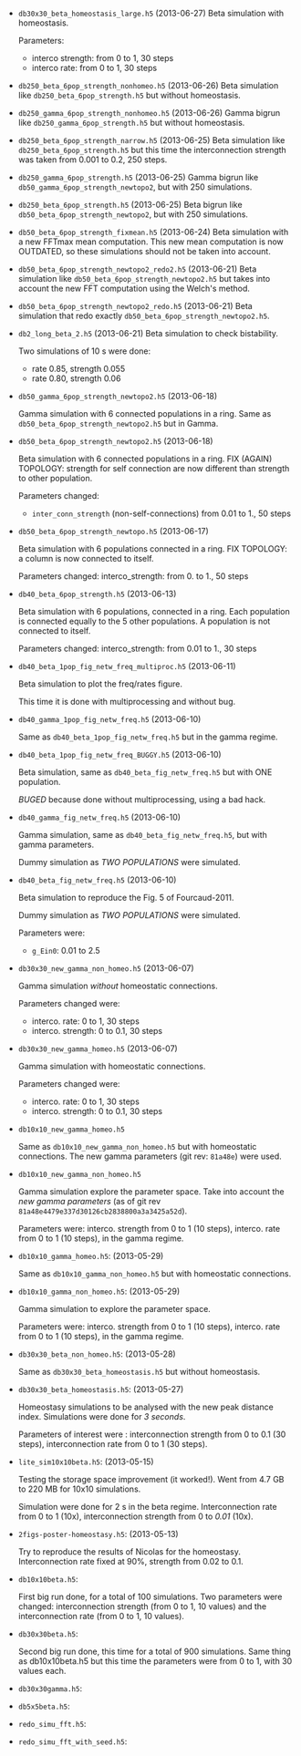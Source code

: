 -   `db30x30_beta_homeostasis_large.h5` (2013-06-27)
    Beta simulation with homeostasis.

    Parameters:
    - interco strength: from 0 to 1, 30 steps
    - interco rate: from 0 to 1, 30 steps


-   `db250_beta_6pop_strength_nonhomeo.h5` (2013-06-26)
    Beta simulation like `db250_beta_6pop_strength.h5` but without homeostasis.


-   `db250_gamma_6pop_strength_nonhomeo.h5` (2013-06-26)
    Gamma bigrun like `db250_gamma_6pop_strength.h5` but without homeostasis.


-   `db250_beta_6pop_strength_narrow.h5` (2013-06-25)
    Beta simulation like `db250_beta_6pop_strength.h5` but this time the
    interconnection strength was taken from 0.001 to 0.2, 250 steps.


-   `db250_gamma_6pop_strength.h5` (2013-06-25)
    Gamma bigrun like `db50_gamma_6pop_strength_newtopo2`, but with 250
    simulations.


-   `db250_beta_6pop_strength.h5` (2013-06-25)
    Beta bigrun like `db50_beta_6pop_strength_newtopo2`, but with 250
    simulations.


-   `db50_beta_6pop_strength_fixmean.h5` (2013-06-24)
    Beta simulation with a new FFTmax mean computation.
    This new mean computation is now OUTDATED, so these simulations should not
    be taken into account.


-   `db50_beta_6pop_strength_newtopo2_redo2.h5` (2013-06-21)
    Beta simulation like `db50_beta_6pop_strength_newtopo2.h5` but takes
    into account the new FFT computation using the Welch's method.


-   `db50_beta_6pop_strength_newtopo2_redo.h5` (2013-06-21)
    Beta simulation that redo exactly `db50_beta_6pop_strength_newtopo2.h5`.


-   `db2_long_beta_2.h5` (2013-06-21)
    Beta simulation to check bistability.

    Two simulations of 10 s were done:
    - rate 0.85, strength 0.055
    - rate 0.80, strength 0.06


-   `db50_gamma_6pop_strength_newtopo2.h5` (2013-06-18)

    Gamma simulation with 6 connected populations in a ring.
    Same as `db50_beta_6pop_strength_newtopo2.h5` but in Gamma.


-   `db50_beta_6pop_strength_newtopo2.h5` (2013-06-18)

    Beta simulation with 6 connected populations in a ring.
    FIX (AGAIN) TOPOLOGY: strength for self connection are now different than
    strength to other population.

    Parameters changed:
    - `inter_conn_strength` (non-self-connections) from 0.01 to 1., 50 steps


-   `db50_beta_6pop_strength_newtopo.h5` (2013-06-17)

    Beta simulation with 6 populations connected in a ring.
    FIX TOPOLOGY: a column is now connected to itself.

    Parameters changed: interco_strength: from 0. to 1., 50 steps


-   `db40_beta_6pop_strength.h5` (2013-06-13)

    Beta simulation with 6 populations, connected in a ring.
    Each population is connected equally to the 5 other populations.
    A population is not connected to itself.

    Parameters changed: interco_strength: from 0.01 to 1., 30 steps


-   `db40_beta_1pop_fig_netw_freq_multiproc.h5` (2013-06-11)

    Beta simulation to plot the freq/rates figure.

    This time it is done with multiprocessing and without bug.


-   `db40_gamma_1pop_fig_netw_freq.h5` (2013-06-10)

    Same as `db40_beta_1pop_fig_netw_freq.h5` but in the gamma regime.


-   `db40_beta_1pop_fig_netw_freq_BUGGY.h5` (2013-06-10)

    Beta simulation, same as `db40_beta_fig_netw_freq.h5` but with ONE
    population.

    *BUGED* because done without multiprocessing, using a bad hack.


-   `db40_gamma_fig_netw_freq.h5` (2013-06-10)

    Gamma simulation, same as `db40_beta_fig_netw_freq.h5`, but with gamma
    parameters.

    Dummy simulation as *TWO POPULATIONS* were simulated.


-   `db40_beta_fig_netw_freq.h5` (2013-06-10)

    Beta simulation to reproduce the Fig. 5 of Fourcaud-2011.

    Dummy simulation as *TWO POPULATIONS* were simulated.

    Parameters were:
    - `g_Ein0`: 0.01 to 2.5


-   `db30x30_new_gamma_non_homeo.h5` (2013-06-07)

    Gamma simulation *without* homeostatic connections.

    Parameters changed were:
    - interco. rate: 0 to 1, 30 steps
    - interco. strength: 0 to 0.1, 30 steps


-   `db30x30_new_gamma_homeo.h5` (2013-06-07)

    Gamma simulation with homeostatic connections.

    Parameters changed were:
    - interco. rate: 0 to 1, 30 steps
    - interco. strength: 0 to 0.1, 30 steps


-   `db10x10_new_gamma_homeo.h5`

    Same as `db10x10_new_gamma_non_homeo.h5` but with homeostatic connections.
    The new gamma parameters (git rev: `81a48e`) were used.


-   `db10x10_new_gamma_non_homeo.h5`

    Gamma simulation explore the parameter space.
    Take into account the *new gamma parameters*
    (as of git rev `81a48e4479e337d30126cb2838800a3a3425a52d`).

    Parameters were: interco. strength from 0 to 1 (10 steps),
    interco. rate from 0 to 1 (10 steps), in the gamma regime.


-   `db10x10_gamma_homeo.h5`: (2013-05-29)

    Same as `db10x10_gamma_non_homeo.h5` but with homeostatic connections.


-   `db10x10_gamma_non_homeo.h5`: (2013-05-29)

    Gamma simulation to explore the parameter space.

    Parameters were: interco. strength from 0 to 1 (10 steps),
    interco. rate from 0 to 1 (10 steps), in the gamma regime.


-   `db30x30_beta_non_homeo.h5`: (2013-05-28)

    Same as `db30x30_beta_homeostasis.h5` but without homeostasis.


-   `db30x30_beta_homeostasis.h5`: (2013-05-27)

    Homeostasy simulations to be analysed with the new peak distance index.
    Simulations were done for *3 seconds*.

    Parameters of interest were : interconnection strength from 0 to 0.1 (30 steps),
    interconnection rate from 0 to 1 (30 steps).


-   `lite_sim10x10beta.h5`: (2013-05-15)

    Testing the storage space improvement (it worked!). Went from 4.7 GB to 220 MB
    for 10x10 simulations.
 
    Simulation were done for 2 s in the beta regime.
    Interconnection rate from 0 to 1 (10x), interconnection strength from 0
    to *0.01* (10x).


-   `2figs-poster-homeostasy.h5`: (2013-05-13)

    Try to reproduce the results of Nicolas for the homeostasy.
    Interconnection rate fixed at 90%, strength from 0.02 to 0.1.


-   `db10x10beta.h5`:

    First big run done, for a total of 100 simulations.
    Two parameters were changed: interconnection strength (from 0 to 1, 10 values)
    and the interconnection rate (from 0 to 1, 10 values).


-   `db30x30beta.h5`:

    Second big run done, this time for a total of 900 simulations.
    Same thing as db10x10beta.h5 but this time the parameters were from 0 to 1,
    with 30 values each.


-   `db30x30gamma.h5`:


-   `db5x5beta.h5`:


-   `redo_simu_fft.h5`:


-   `redo_simu_fft_with_seed.h5`:
